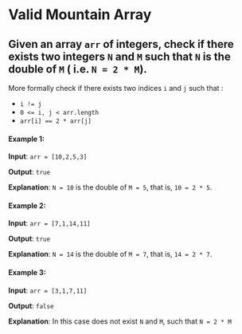 # Valid Mountain Array

## Given an array ```arr``` of integers, check if there exists two integers ```N``` and ```M``` such that ```N``` is the double of ```M``` ( i.e. ```N = 2 * M```).

More formally check if there exists two indices ```i``` and ```j``` such that :

- ```i != j```
- ```0 <= i, j < arr.length```
- ```arr[i] == 2 * arr[j]```

#### Example 1:

**Input**: ```arr = [10,2,5,3]```

**Output**: ```true```

**Explanation**: ```N = 10``` is the double of ```M = 5```, that is, ```10 = 2 * 5```.

#### Example 2:

**Input**: ```arr = [7,1,14,11]```

**Output**: ```true```

**Explanation**: ```N = 14``` is the double of ```M = 7```, that is, ```14 = 2 * 7```.

#### Example 3:

**Input**: ```arr = [3,1,7,11]```

**Output**: ```false```

**Explanation**: In this case does not exist ```N``` and ```M```, such that ```N = 2 * M```
